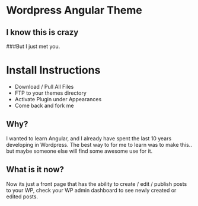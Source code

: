 Wordpress Angular Theme
=======================

I know this is crazy
---------------------

###But I just met you.

Install Instructions
=====================
+ Download / Pull All Files
+ FTP to your themes directory
+ Activate Plugin under Appearances
+ Come back and fork me

Why?
----
I wanted to learn Angular, and I already have spent the last 10 years developing in Wordpress. The best way to for me to learn was to make this.. but maybe someone else will find some awesome use for it.

What is it now?
---------------
Now its just a front page that has the ability to create / edit / publish posts to your WP, check your WP admin dashboard to see newly created or edited posts.

